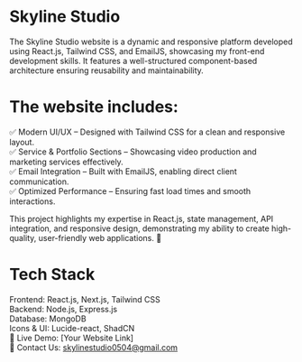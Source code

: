 # Skyline Studio
The Skyline Studio website is a dynamic and responsive platform developed using React.js, Tailwind CSS, and EmailJS, showcasing my front-end development skills. It features a well-structured component-based architecture ensuring reusability and maintainability. 

# The website includes:

✅ Modern UI/UX – Designed with Tailwind CSS for a clean and responsive layout.<br>
✅ Service & Portfolio Sections – Showcasing video production and marketing services effectively.<br>
✅ Email Integration – Built with EmailJS, enabling direct client communication.<br>
✅ Optimized Performance – Ensuring fast load times and smooth interactions.

This project highlights my expertise in React.js, state management, API integration, and responsive design, demonstrating my ability to create high-quality, user-friendly web applications. 🚀

# Tech Stack
Frontend: React.js, Next.js, Tailwind CSS <br>
Backend: Node.js, Express.js <br>
Database: MongoDB <br>
Icons & UI: Lucide-react, ShadCN <br>
🚀 Live Demo: [Your Website Link] <br>
📩 Contact Us: skylinestudio0504@gmail.com